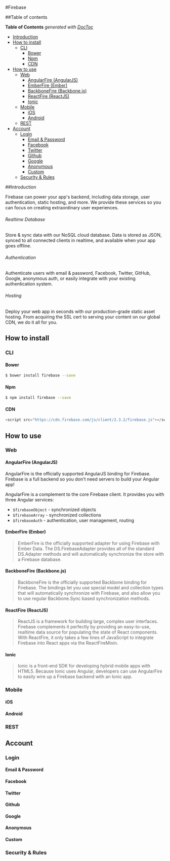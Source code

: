 #Firebase

##Table of contents
<!-- START doctoc generated TOC please keep comment here to allow auto update -->
<!-- DON'T EDIT THIS SECTION, INSTEAD RE-RUN doctoc TO UPDATE -->
**Table of Contents**  *generated with [DocToc](https://github.com/thlorenz/doctoc)*

- [Introduction](#introduction)
- [How to install](#how-to-install)
  - [CLI](#cli)
    - [Bower](#bower)
    - [Npm](#npm)
    - [CDN](#cdn)
- [How to use](#how-to-use)
  - [Web](#web)
    - [AngularFire (AngularJS)](#angularfire-angularjs)
    - [EmberFire (Ember)](#emberfire-ember)
    - [BackboneFire (Backbone.js)](#backbonefire-backbonejs)
    - [ReactFire (ReactJS)](#reactfire-reactjs)
    - [Ionic](#ionic)
  - [Mobile](#mobile)
    - [iOS](#ios)
    - [Android](#android)
  - [REST](#rest)
- [Account](#account)
  - [Login](#login)
    - [Email & Password](#email-&-password)
    - [Facebook](#facebook)
    - [Twitter](#twitter)
    - [Github](#github)
    - [Google](#google)
    - [Anonymous](#anonymous)
    - [Custom](#custom)
  - [Security & Rules](#security-&-rules)

<!-- END doctoc generated TOC please keep comment here to allow auto update -->
##Introduction

Firebase can power your app's backend, including data storage, user authentication, static hosting, and more. We provide these services so you can focus on creating extraordinary user experiences.

###### Realtime Database
Store & sync data with our NoSQL cloud database. Data is stored as JSON, synced to all connected clients in realtime, and available when your app goes offline.

###### Authentication
Authenticate users with email & password, Facebook, Twitter, GitHub, Google, anonymous auth, or easily integrate with your existing authentication system.

###### Hosting
Deploy your web app in seconds with our production-grade static asset hosting. From acquiring the SSL cert to serving your content on our global CDN, we do it all for you.

## How to install

### CLI

#### Bower

```bash
$ bower install firebase --save
```

#### Npm
```bash
$ npm install firebase --save
```

#### CDN
```javascript
<script src="https://cdn.firebase.com/js/client/2.3.2/firebase.js"></script>
```

## How to use

### Web

#### AngularFire (AngularJS)

AngularFire is the officially supported AngularJS binding for Firebase. Firebase is a full backend so you don't need servers to build your Angular app!

AngularFire is a complement to the core Firebase client. It provides you with three Angular services:
  * `$firebaseObject` - synchronized objects
  * `$firebaseArray` - synchronized collections
  * `$firebaseAuth` - authentication, user management, routing

#### EmberFire (Ember)

> EmberFire is the officially supported adapter for using Firebase with Ember Data. The DS.FirebaseAdapter provides all of the standard DS.Adapter methods and will automatically synchronize the store with a Firebase database.

#### BackboneFire (Backbone.js)

> BackboneFire is the officially supported Backbone binding for Firebase. The bindings let you use special model and collection types that will automatically synchronize with Firebase, and also allow you to use regular Backbone.Sync based synchronization methods.

#### ReactFire (ReactJS)

> ReactJS is a framework for building large, complex user interfaces. Firebase complements it perfectly by providing an easy-to-use, realtime data source for populating the state of React components. With ReactFire, it only takes a few lines of JavaScript to integrate Firebase into React apps via the ReactFireMixin.

#### Ionic

> Ionic is a front-end SDK for developing hybrid mobile apps with HTML5. Because Ionic uses Angular, developers can use AngularFire to easily wire up a Firebase backend with an Ionic app.

### Mobile

#### iOS

#### Android

### REST

## Account

### Login

#### Email & Password

#### Facebook

#### Twitter

#### Github

#### Google

#### Anonymous

#### Custom

### Security & Rules
